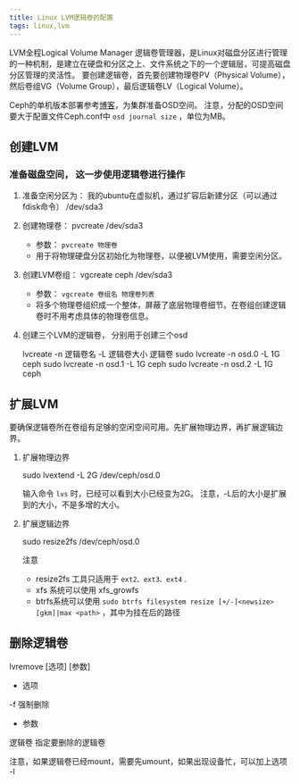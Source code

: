 ```yaml
---
title: Linux LVM逻辑卷的配置
tags: linux,lvm
---
```


LVM全程Logical Volume Manager 逻辑卷管理器，是Linux对磁盘分区进行管理的一种机制，是建立在硬盘和分区之上、文件系统之下的一个逻辑层，可提高磁盘分区管理的灵活性。
要创建逻辑卷，首先要创建物理卷PV（Physical Volume），然后卷组VG（Volume Group），最后逻辑卷LV（Logical Volume）。


Ceph的单机版本部署参考[博客](http://blog.coolceph.com/?p=85)，为集群准备OSD空间。
注意，分配的OSD空间要大于配置文件Ceph.conf中 `osd journal size`  ，单位为MB。


创建LVM
---

### 准备磁盘空间， 这一步使用逻辑卷进行操作
1. 准备空闲分区为： 我的ubuntu在虚拟机，通过扩容后新建分区（可以通过fdisk命令） /dev/sda3
2. 创建物理卷：
    pvcreate /dev/sda3
    * 参数： `pvcreate 物理卷`
    * 用于将物理硬盘分区初始化为物理卷，以便被LVM使用，需要空闲分区。
3. 创建LVM卷组：
    vgcreate ceph /dev/sda3 
    * 参数： `vgcreate 卷组名 物理卷列表`
    * 将多个物理卷组织成一个整体，屏蔽了底层物理卷细节。在卷组创建逻辑卷时不用考虑具体的物理卷信息。
4. 创建三个LVM的逻辑卷， 分别用于创建三个osd

    lvcreate -n 逻辑卷名 -L 逻辑卷大小 逻辑卷
    sudo lvcreate -n osd.0 -L 1G ceph
    sudo lvcreate -n osd.1 -L 1G ceph
    sudo lvcreate -n osd.2 -L 1G ceph


扩展LVM
---

要确保逻辑卷所在卷组有足够的空闲空间可用。先扩展物理边界，再扩展逻辑边界。

1. 扩展物理边界
    
    sudo lvextend -L 2G /dev/ceph/osd.0

    输入命令 `lvs` 时，已经可以看到大小已经变为2G。
    注意，-L后的大小是扩展到的大小，不是多增的大小。

2. 扩展逻辑边界

    sudo resize2fs /dev/ceph/osd.0

    注意
    
    * resize2fs 工具只适用于 `ext2、ext3、ext4` .
    * xfs 系统可以使用 xfs_growfs
    * btrfs系统可以使用 `sudo btrfs filesystem resize [+/-]<newsize>[gkm]|max <path>` ，其中<path>为挂在后的路径

删除逻辑卷
---

lvremove [选项] [参数]

* 选项
    
-f 强制删除

* 参数

逻辑卷 指定要删除的逻辑卷

注意，如果逻辑卷已经mount，需要先umount，如果出现设备忙，可以加上选项 -l
